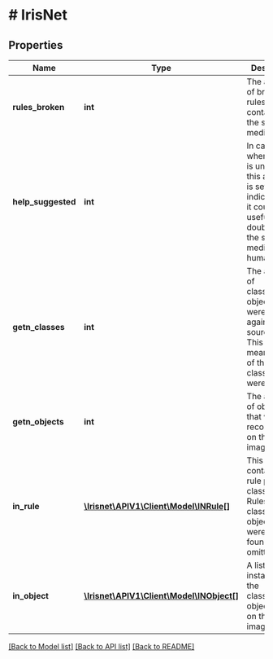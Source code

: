 # # IrisNet

## Properties

Name | Type | Description | Notes
------------ | ------------- | ------------- | -------------
**rules_broken** | **int** | The amount of broken rules that are contained in the source media. | [optional] 
**help_suggested** | **int** | In cases where the AI is uncertain, this attribute is set (1), indication that it could be useful to double check the source media by a human. | [optional] 
**getn_classes** | **int** | The amount of classification objects that were checked against on the source media. This does not mean that all of the classifications were found. | [optional] 
**getn_objects** | **int** | The amount of objects that were recognized on the source image. | [optional] 
**in_rule** | [**\Irisnet\APIV1\Client\Model\INRule[]**](INRule.md) | This list contains one rule per classification. Rules for classification objects that were not found, are omitted. | [optional] 
**in_object** | [**\Irisnet\APIV1\Client\Model\INObject[]**](INObject.md) | A list of all instances of the classification objects found on the source image. | [optional] 

[[Back to Model list]](../../README.md#documentation-for-models) [[Back to API list]](../../README.md#documentation-for-api-endpoints) [[Back to README]](../../README.md)


